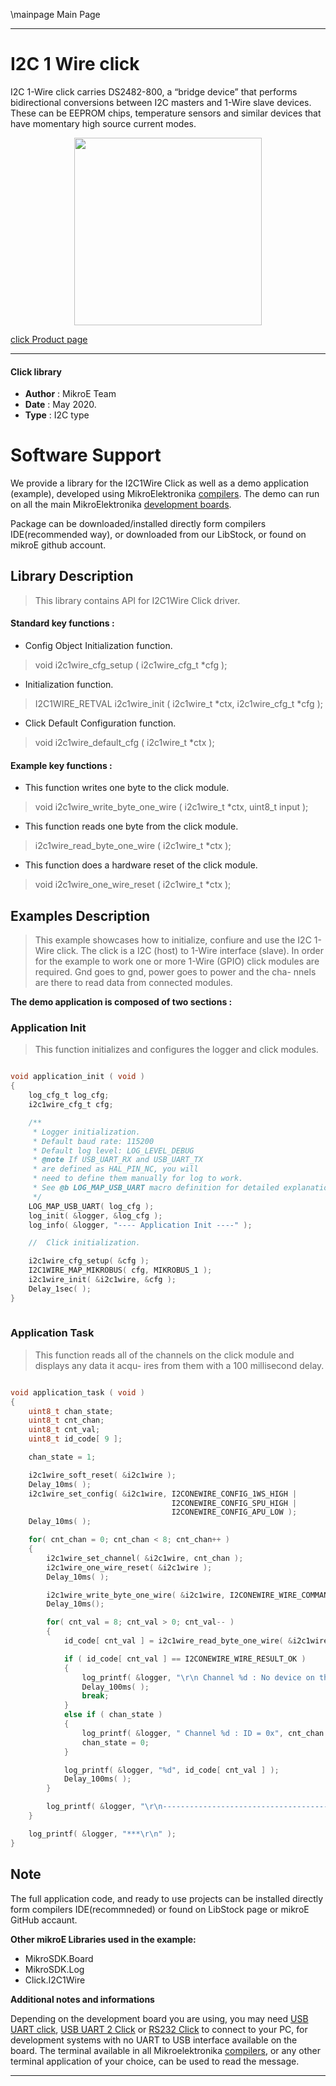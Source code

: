 \mainpage Main Page
 
---
# I2C 1 Wire click

I2C 1-Wire click carries DS2482-800, a “bridge device” that performs bidirectional conversions between I2C masters and 1-Wire slave devices. These can be EEPROM chips, temperature sensors and similar devices that have momentary high source current modes.

<p align="center">
  <img src="https://download.mikroe.com/images/click_for_ide/i2c1wire_click.png" height=300px>
</p>


[click Product page](https://www.mikroe.com/i2c-1-wire-click)

---


#### Click library 

- **Author**        : MikroE Team
- **Date**          : May 2020.
- **Type**          : I2C type


# Software Support

We provide a library for the I2C1Wire Click 
as well as a demo application (example), developed using MikroElektronika 
[compilers](https://shop.mikroe.com/compilers). 
The demo can run on all the main MikroElektronika [development boards](https://shop.mikroe.com/development-boards).

Package can be downloaded/installed directly form compilers IDE(recommended way), or downloaded from our LibStock, or found on mikroE github account. 

## Library Description

> This library contains API for I2C1Wire Click driver.

#### Standard key functions :

- Config Object Initialization function.
> void i2c1wire_cfg_setup ( i2c1wire_cfg_t *cfg ); 
 
- Initialization function.
> I2C1WIRE_RETVAL i2c1wire_init ( i2c1wire_t *ctx, i2c1wire_cfg_t *cfg );

- Click Default Configuration function.
> void i2c1wire_default_cfg ( i2c1wire_t *ctx );


#### Example key functions :

- This function writes one byte to the click module.
> void i2c1wire_write_byte_one_wire ( i2c1wire_t *ctx, uint8_t input );
 
- This function reads one byte from the click module.
> i2c1wire_read_byte_one_wire ( i2c1wire_t *ctx );

- This function does a hardware reset of the click module.
> void i2c1wire_one_wire_reset ( i2c1wire_t *ctx );

## Examples Description

> This example showcases how to initialize, confiure and use the I2C 1-Wire click. The click
  is a I2C (host) to 1-Wire interface (slave). In order for the example to work one or more 
  1-Wire (GPIO) click modules are required. Gnd goes to gnd, power goes to power and the cha-
  nnels are there to read data from connected modules.

**The demo application is composed of two sections :**

### Application Init 

> This function initializes and configures the logger and click modules.

```c

void application_init ( void )
{
    log_cfg_t log_cfg;
    i2c1wire_cfg_t cfg;

    /** 
     * Logger initialization.
     * Default baud rate: 115200
     * Default log level: LOG_LEVEL_DEBUG
     * @note If USB_UART_RX and USB_UART_TX 
     * are defined as HAL_PIN_NC, you will 
     * need to define them manually for log to work. 
     * See @b LOG_MAP_USB_UART macro definition for detailed explanation.
     */
    LOG_MAP_USB_UART( log_cfg );
    log_init( &logger, &log_cfg );
    log_info( &logger, "---- Application Init ----" );

    //  Click initialization.

    i2c1wire_cfg_setup( &cfg );
    I2C1WIRE_MAP_MIKROBUS( cfg, MIKROBUS_1 );
    i2c1wire_init( &i2c1wire, &cfg );
    Delay_1sec( );
}
  
```

### Application Task

> This function reads all of the channels on the click module and displays any data it acqu-
  ires from them with a 100 millisecond delay. 

```c

void application_task ( void )
{
    uint8_t chan_state;
    uint8_t cnt_chan;
    uint8_t cnt_val;
    uint8_t id_code[ 9 ];

    chan_state = 1;

    i2c1wire_soft_reset( &i2c1wire );
    Delay_10ms( );
    i2c1wire_set_config( &i2c1wire, I2CONEWIRE_CONFIG_1WS_HIGH |
                                    I2CONEWIRE_CONFIG_SPU_HIGH |
                                    I2CONEWIRE_CONFIG_APU_LOW );
    Delay_10ms( );

    for( cnt_chan = 0; cnt_chan < 8; cnt_chan++ )
    {
        i2c1wire_set_channel( &i2c1wire, cnt_chan );
        i2c1wire_one_wire_reset( &i2c1wire );
        Delay_10ms( );

        i2c1wire_write_byte_one_wire( &i2c1wire, I2CONEWIRE_WIRE_COMMAND_READ_ROM );
        Delay_10ms();

        for( cnt_val = 8; cnt_val > 0; cnt_val-- )
        {
            id_code[ cnt_val ] = i2c1wire_read_byte_one_wire( &i2c1wire );

            if ( id_code[ cnt_val ] == I2CONEWIRE_WIRE_RESULT_OK )
            {
                log_printf( &logger, "\r\n Channel %d : No device on the channel\r\n", cnt_chan );
                Delay_100ms( );
                break;
            }
            else if ( chan_state )
            {
                log_printf( &logger, " Channel %d : ID = 0x", cnt_chan );
                chan_state = 0;
            }

            log_printf( &logger, "%d", id_code[ cnt_val ] );
            Delay_100ms( );
        }

        log_printf( &logger, "\r\n---------------------------------------\r\n" );
    }

    log_printf( &logger, "***\r\n" );
} 

```

## Note

The full application code, and ready to use projects can be  installed directly form compilers IDE(recommneded) or found on LibStock page or mikroE GitHub accaunt.

**Other mikroE Libraries used in the example:** 

- MikroSDK.Board
- MikroSDK.Log
- Click.I2C1Wire

**Additional notes and informations**

Depending on the development board you are using, you may need 
[USB UART click](https://shop.mikroe.com/usb-uart-click), 
[USB UART 2 Click](https://shop.mikroe.com/usb-uart-2-click) or 
[RS232 Click](https://shop.mikroe.com/rs232-click) to connect to your PC, for 
development systems with no UART to USB interface available on the board. The 
terminal available in all Mikroelektronika 
[compilers](https://shop.mikroe.com/compilers), or any other terminal application 
of your choice, can be used to read the message.



---
